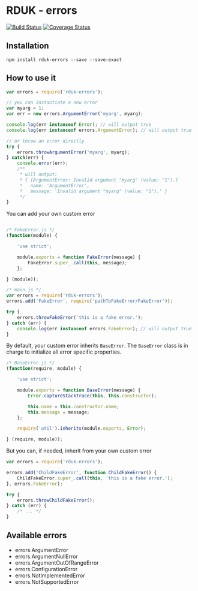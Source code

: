 # RDUK - errors

[![Build Status](https://travis-ci.org/rd-uk/rduk-errors.svg?branch=master)](https://travis-ci.org/rd-uk/rduk-errors)
[![Coverage Status](https://coveralls.io/repos/github/rd-uk/rduk-errors/badge.svg?branch=master)](https://coveralls.io/github/rd-uk/rduk-errors?branch=master)

## Installation

```
npm install rduk-errors --save --save-exact
```

## How to use it

```js
var errors = require('rduk-errors');

// you can instantiate a new error
var myarg = 1;
var err = new errors.ArgumentError('myarg', myarg);

console.log(err instanceof Error); // will output true
console.log(err instanceof errors.ArgumentError); // will output true

// or throw an error directly
try {
    errors.throwArgumentError('myarg', myarg);
} catch(err) {
    console.error(err);
    /**
     * will output:
     * { [ArgumentError: Invalid argument "myarg" (value: "1").]
     *   name: 'ArgumentError',
     *   message: 'Invalid argument "myarg" (value: "1").' }
     */
}
```

You can add your own custom error

```js

/* FakeError.js */
(function(module) {

    'use strict';

    module.exports = function FakeError(message) {
        FakeError.super_.call(this, message);
    };

} (module));

/* main.js */
var errors = require('rduk-errors');
errors.add('FakeError', require('pathToFakeError/FakeError'));

try {
    errors.throwFakeError('this is a fake error.');
} catch (err) {
    console.log(err instanceof errors.FakeError); // will output true
}

```

By default, your custom error inherits `BaseError`. The `BaseError` class is in charge 
to initialize all error specific properties.
```js
/* BaseError.js */
(function(require, module) {

    'use strict';

    module.exports = function BaseError(message) {
        Error.captureStackTrace(this, this.constructor);

        this.name = this.constructor.name;
        this.message = message;
    };

    require('util').inherits(module.exports, Error);

} (require, module));
```

But you can, if needed, inherit from your own custom error
```js
var errors = require('rduk-errors');

errors.add('ChildFakeError', function ChildFakeError() {
    ChildFakeError.super_.call(this, 'this is a fake error.');
}, errors.FakeError);

try {
    errors.throwChildFakeError();
} catch (err) {
    /* ... */
}
```

## Available errors
* errors.ArgumentError
* errors.ArgumentNullError
* errors.ArgumentOutOfRangeError
* errors.ConfigurationError
* errors.NotImplementedError
* errors.NotSupportedError
